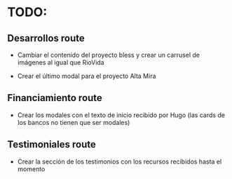 # TODO:

## Desarrollos route

- Cambiar el contenido del proyecto bless y crear un carrusel de imágenes al igual que RioVida

- Crear el último modal para el proyecto Alta Mira

## Financiamiento route

- Crear los modales con el texto de inicio recibido por Hugo (las cards de los bancos no tienen que ser modales)

## Testimoniales route

- Crear la sección de los testimonios con los recursos recibidos hasta el momento
